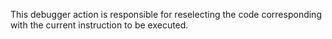 This debugger action is responsible for reselecting the code corresponding with the current instruction to be executed.